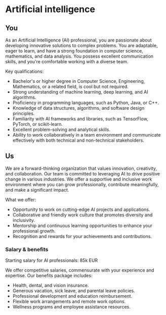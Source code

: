 
# Artificial intelligence 

## You
As an Artificial Intelligence (AI) professional, you are passionate about developing innovative solutions to complex problems. You are adaptable, eager to learn, and have a strong foundation in computer science, mathematics, and data analysis. You possess excellent communication skills, and you're comfortable working with a diverse team.

Key qualifications:
- Bachelor's or higher degree in Computer Science, Engineering, Mathematics, or a related field, is cool but not required.
- Strong understanding of machine learning, deep learning, and AI algorithms.
- Proficiency in programming languages, such as Python, Java, or C++.
- Knowledge of data structures, algorithms, and software design principles.
- Familiarity with AI frameworks and libraries, such as TensorFlow, PyTorch, or scikit-learn.
- Excellent problem-solving and analytical skills.
- Ability to work collaboratively in a team environment and communicate effectively with both technical and non-technical stakeholders.

## Us
We are a forward-thinking organization that values innovation, creativity, and collaboration. Our team is committed to leveraging AI to drive positive change in various industries. We offer a supportive and inclusive work environment where you can grow professionally, contribute meaningfully, and make a significant impact.

What we offer:
- Opportunity to work on cutting-edge AI projects and applications.
- Collaborative and friendly work culture that promotes diversity and inclusivity.
- Mentorship and continuous learning opportunities to enhance your professional growth.
- Recognition and rewards for your achievements and contributions.

### Salary & benefits
Starting salary for AI professionals: 85k EUR

We offer competitive salaries, commensurate with your experience and expertise. Our benefits package includes:

- Health, dental, and vision insurance.
- Generous vacation, sick leave, and parental leave policies.
- Professional development and education reimbursement.
- Flexible work arrangements and remote work options.
- Wellness programs and employee assistance resources.
